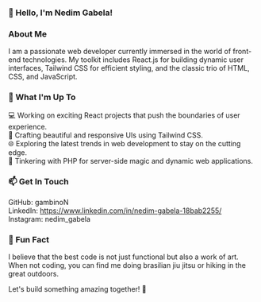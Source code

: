 ### 👋 Hello, I'm Nedim Gabela!

### About Me <br/>
I am a passionate web developer currently immersed in the world of front-end technologies. My toolkit includes React.js for building dynamic user interfaces, Tailwind CSS for efficient styling, and the classic trio of HTML, CSS, and JavaScript.

### 🚀 What I'm Up To

💻 Working on exciting React projects that push the boundaries of user experience. <br/>
🎨 Crafting beautiful and responsive UIs using Tailwind CSS. <br/>
🌐 Exploring the latest trends in web development to stay on the cutting edge. <br/>
🔧 Tinkering with PHP for server-side magic and dynamic web applications. <br/>





### 📫 Get In Touch <br/>
GitHub: gambinoN <br/>
LinkedIn: https://www.linkedin.com/in/nedim-gabela-18bab2255/ <br/>
Instagram: nedim_gabela <br/>


### 🌟 Fun Fact <br/>
I believe that the best code is not just functional but also a work of art. When not coding, you can find me doing brasilian jiu jitsu or hiking in the great outdoors. <br/>

Let's build something amazing together! 🚀
